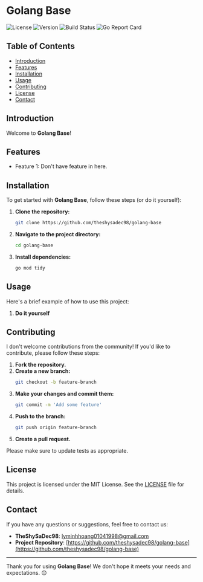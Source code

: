 # Golang Base

![License](https://img.shields.io/badge/license-MIT-blue.svg)
![Version](https://img.shields.io/badge/version-1.0.0-brightgreen.svg)
![Build Status](https://img.shields.io/badge/build-passing-brightgreen.svg)
![Go Report Card](https://goreportcard.com/badge/github.com/yourusername/project-name)

## Table of Contents
- [Introduction](#introduction)
- [Features](#features)
- [Installation](#installation)
- [Usage](#usage)
- [Contributing](#contributing)
- [License](#license)
- [Contact](#contact)

## Introduction
Welcome to **Golang Base**! 

## Features
- Feature 1: Don't have feature in here.

## Installation
To get started with **Golang Base**, follow these steps (or do it yourself):

1. **Clone the repository:**
    ```bash
    git clone https://github.com/theshysadec98/golang-base
    ```
2. **Navigate to the project directory:**
    ```bash
    cd golang-base
    ```
3. **Install dependencies:**
    ```bash
    go mod tidy
    ```

## Usage
Here's a brief example of how to use this project:

1. **Do it yourself**
   
## Contributing
I don't welcome contributions from the community! If you'd like to contribute, please follow these steps:

1. **Fork the repository.**
2. **Create a new branch:**
    ```bash
    git checkout -b feature-branch
    ```
3. **Make your changes and commit them:**
    ```bash
    git commit -m 'Add some feature'
    ```
4. **Push to the branch:**
    ```bash
    git push origin feature-branch
    ```
5. **Create a pull request.**

Please make sure to update tests as appropriate.

## License
This project is licensed under the MIT License. See the [LICENSE](LICENSE) file for details.

## Contact
If you have any questions or suggestions, feel free to contact us:

- **TheShySaDec98**: [lyminhhoang01041998@gmail.com](lyminhhoang01041998@gmail.com)
- **Project Repository**: [https://github.com/theshysadec98/golang-base](https://github.com/theshysadec98/golang-base)

---

Thank you for using **Golang Base**! We don't hope it meets your needs and expectations. 😊
